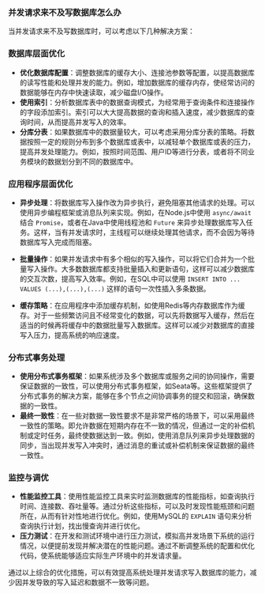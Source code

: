 ### 并发请求来不及写数据库怎么办

当并发请求来不及写数据库时，可以考虑以下几种解决方案：

### 数据库层面优化
- **优化数据库配置**：调整数据库的缓存大小、连接池参数等配置，以提高数据库的读写性能和处理并发的能力。例如，增加数据库的缓存内存，使经常访问的数据能够在内存中快速读取，减少磁盘I/O操作。
- **使用索引**：分析数据库表中的数据查询模式，为经常用于查询条件和连接操作的字段添加索引。索引可以大大提高数据的查询和插入速度，减少数据库的查询时间，从而提高并发写入的效率。
- **分库分表**：如果数据库中的数据量较大，可以考虑采用分库分表的策略。将数据按照一定的规则分布到多个数据库或表中，以减轻单个数据库或表的压力，提高并发处理能力。例如，按照时间范围、用户ID等进行分表，或者将不同业务模块的数据划分到不同的数据库中。

### 应用程序层面优化
- **异步处理**：将数据库写入操作改为异步执行，避免阻塞其他请求的处理。可以使用异步编程框架或消息队列来实现。例如，在Node.js中使用 `async/await` 结合 `Promise`，或者在Java中使用线程池和 `Future` 来异步处理数据库写入任务。这样，当有并发请求时，主线程可以继续处理其他请求，而不会因为等待数据库写入完成而阻塞。
- **批量操作**：如果并发请求中有多个相似的写入操作，可以将它们合并为一个批量写入操作。大多数数据库都支持批量插入和更新语句，这样可以减少数据库的交互次数，提高写入效率。例如，在SQL中可以使用 `INSERT INTO ... VALUES (...),(...),(...)` 这样的语句一次性插入多条数据。


- **缓存策略**：在应用程序中添加缓存机制，如使用Redis等内存数据库作为缓存。对于一些频繁访问且不经常变化的数据，可以先将数据写入缓存，然后在适当的时候再将缓存中的数据批量写入数据库。这样可以减少对数据库的直接写入压力，提高系统的响应速度。

### 分布式事务处理
- **使用分布式事务框架**：如果系统涉及多个数据库或服务之间的协同操作，需要保证数据的一致性，可以使用分布式事务框架，如Seata等。这些框架提供了分布式事务的解决方案，能够在多个节点之间协调事务的提交和回滚，确保数据的一致性。
- **最终一致性**：在一些对数据一致性要求不是非常严格的场景下，可以采用最终一致性的策略。即允许数据在短期内存在不一致的情况，但通过一定的补偿机制或定时任务，最终使数据达到一致。例如，使用消息队列来异步处理数据的同步，当出现并发写入冲突时，通过消息的重试或补偿机制来保证数据的最终一致性。

### 监控与调优
- **性能监控工具**：使用性能监控工具来实时监测数据库的性能指标，如查询执行时间、连接数、吞吐量等。通过分析这些指标，可以及时发现性能瓶颈和问题所在，从而有针对性地进行优化。例如，使用MySQL的 `EXPLAIN` 语句来分析查询执行计划，找出慢查询并进行优化。
- **压力测试**：在开发和测试环境中进行压力测试，模拟高并发场景下系统的运行情况，以便提前发现并解决潜在的性能问题。通过不断调整系统的配置和优化代码，使系统能够适应实际生产环境中的并发请求量。

通过以上综合的优化措施，可以有效提高系统处理并发请求写入数据库的能力，减少因并发导致的写入延迟和数据不一致等问题。
